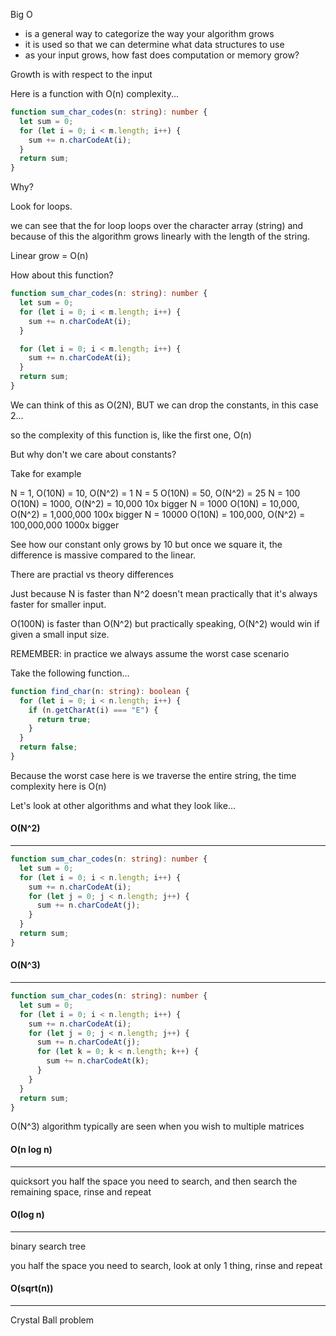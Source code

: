 Big O

- is a general way to categorize the way your algorithm grows
- it is used so that we can determine what data structures to use
- as your input grows, how fast does computation or memory grow?

Growth is with respect to the input

Here is a function with O(n) complexity...

```ts
function sum_char_codes(n: string): number {
  let sum = 0;
  for (let i = 0; i < m.length; i++) {
    sum += n.charCodeAt(i);
  }
  return sum;
}
```

Why?

Look for loops.

we can see that the for loop loops over the character array (string) and because of this the algorithm grows linearly with the length of the string.

Linear grow = O(n)

How about this function?

```ts
function sum_char_codes(n: string): number {
  let sum = 0;
  for (let i = 0; i < m.length; i++) {
    sum += n.charCodeAt(i);
  }

  for (let i = 0; i < m.length; i++) {
    sum += n.charCodeAt(i);
  }
  return sum;
}
```

We can think of this as O(2N), BUT we can drop the constants, in this case 2...

so the complexity of this function is, like the first one, O(n)

But why don't we care about constants?

Take for example

N = 1, O(10N) = 10, O(N^2) = 1
N = 5 O(10N) = 50, O(N^2) = 25
N = 100 O(10N) = 1000, O(N^2) = 10,000 10x bigger
N = 1000 O(10N) = 10,000, O(N^2) = 1,000,000 100x bigger
N = 10000 O(10N) = 100,000, O(N^2) = 100,000,000 1000x bigger

See how our constant only grows by 10 but once we square it, the difference is massive compared to the linear.

There are practial vs theory differences

Just because N is faster than N^2 doesn't mean practically that it's always faster for smaller input.

O(100N) is faster than O(N^2) but practically speaking, O(N^2) would win if given a small input size.

REMEMBER: in practice we always assume the worst case scenario

Take the following function...

```ts
function find_char(n: string): boolean {
  for (let i = 0; i < n.length; i++) {
    if (n.getCharAt(i) === "E") {
      return true;
    }
  }
  return false;
}
```

Because the worst case here is we traverse the entire string, the time complexity here is O(n)

Let's look at other algorithms and what they look like...

#### O(N^2)

---

```ts
function sum_char_codes(n: string): number {
  let sum = 0;
  for (let i = 0; i < n.length; i++) {
    sum += n.charCodeAt(i);
    for (let j = 0; j < n.length; j++) {
      sum += n.charCodeAt(j);
    }
  }
  return sum;
}
```

#### O(N^3)

---

```ts
function sum_char_codes(n: string): number {
  let sum = 0;
  for (let i = 0; i < n.length; i++) {
    sum += n.charCodeAt(i);
    for (let j = 0; j < n.length; j++) {
      sum += n.charCodeAt(j);
      for (let k = 0; k < n.length; k++) {
        sum += n.charCodeAt(k);
      }
    }
  }
  return sum;
}
```

O(N^3) algorithm typically are seen when you wish to multiple matrices

#### O(n log n)

---

quicksort
you half the space you need to search, and then search the remaining space, rinse and repeat

#### O(log n)

---

binary search tree

you half the space you need to search, look at only 1 thing, rinse and repeat

#### O(sqrt(n))

---

Crystal Ball problem
